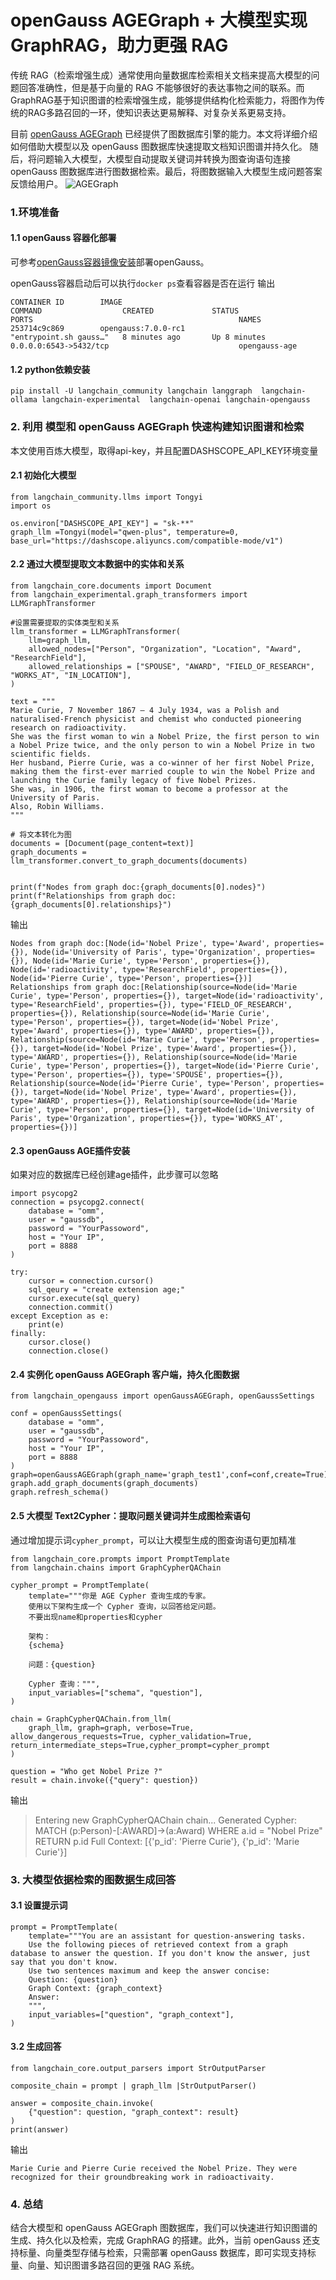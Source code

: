 # openGauss AGEGraph + 大模型实现 GraphRAG，助力更强 RAG

传统 RAG（检索增强生成）通常使用向量数据库检索相关文档来提高大模型的问题回答准确性，但是基于向量的 RAG 不能够很好的表达事物之间的联系。而GraphRAG基于知识图谱的检索增强生成，能够提供结构化检索能力，将图作为传统的RAG多路召回的一环，使知识表达更易解释、对复杂关系更易支持。

目前 [openGauss AGEGraph](https://docs.opengauss.org/zh/docs/latest/docs/DataVec/Gallery-Engine-AGE.html) 已经提供了图数据库引擎的能力。本文将详细介绍如何借助大模型以及 openGauss 图数据库快速提取文档知识图谱并持久化。 随后，将问题输入大模型，大模型自动提取关键词并转换为图查询语句连接 openGauss 图数据库进行图数据检索。最后，将图数据输入大模型生成问题答案反馈给用户。
![AGEGraph](./figures/openGauss-AGEGraph.png)

### 1.环境准备

#### 1.1 openGauss 容器化部署
可参考[openGauss容器镜像安装](https://docs.opengauss.org/zh/docs/7.0.0-RC1/docs/InstallationGuide/%E5%AE%B9%E5%99%A8%E9%95%9C%E5%83%8F%E5%AE%89%E8%A3%85.html)部署openGauss。

openGauss容器启动后可以执行`docker ps`查看容器是否在运行
输出

```
CONTAINER ID        IMAGE                                                  COMMAND                  CREATED             STATUS                          PORTS                                              NAMES
253714c9c869        opengauss:7.0.0-rc1                                    "entrypoint.sh gauss…"   8 minutes ago       Up 8 minutes                    0.0.0.0:6543->5432/tcp                             opengauss-age

```
#### 1.2 python依赖安装

```
pip install -U langchain_community langchain langgraph  langchain-ollama langchain-experimental  langchain-openai langchain-opengauss
```

### 2. 利用 模型和 openGauss AGEGraph 快速构建知识图谱和检索
本文使用百炼大模型，取得api-key，并且配置DASHSCOPE_API_KEY环境变量
#### 2.1 初始化大模型

```
from langchain_community.llms import Tongyi
import os

os.environ["DASHSCOPE_API_KEY"] = "sk-**"
graph_llm =Tongyi(model="qwen-plus", temperature=0, base_url="https://dashscope.aliyuncs.com/compatible-mode/v1")

```
#### 2.2 通过大模型提取文本数据中的实体和关系


```
from langchain_core.documents import Document
from langchain_experimental.graph_transformers import LLMGraphTransformer

#设置需要提取的实体类型和关系
llm_transformer = LLMGraphTransformer(
    llm=graph_llm,
    allowed_nodes=["Person", "Organization", "Location", "Award", "ResearchField"],
    allowed_relationships = ["SPOUSE", "AWARD", "FIELD_OF_RESEARCH", "WORKS_AT", "IN_LOCATION"],
)

text = """
Marie Curie, 7 November 1867 – 4 July 1934, was a Polish and naturalised-French physicist and chemist who conducted pioneering research on radioactivity.
She was the first woman to win a Nobel Prize, the first person to win a Nobel Prize twice, and the only person to win a Nobel Prize in two scientific fields.
Her husband, Pierre Curie, was a co-winner of her first Nobel Prize, making them the first-ever married couple to win the Nobel Prize and launching the Curie family legacy of five Nobel Prizes.
She was, in 1906, the first woman to become a professor at the University of Paris.
Also, Robin Williams.
"""

# 将文本转化为图
documents = [Document(page_content=text)]
graph_documents = llm_transformer.convert_to_graph_documents(documents)


print(f"Nodes from graph doc:{graph_documents[0].nodes}")
print(f"Relationships from graph doc:{graph_documents[0].relationships}")
```
输出

```
Nodes from graph doc:[Node(id='Nobel Prize', type='Award', properties={}), Node(id='University of Paris', type='Organization', properties={}), Node(id='Marie Curie', type='Person', properties={}), Node(id='radioactivity', type='ResearchField', properties={}), Node(id='Pierre Curie', type='Person', properties={})]
Relationships from graph doc:[Relationship(source=Node(id='Marie Curie', type='Person', properties={}), target=Node(id='radioactivity', type='ResearchField', properties={}), type='FIELD_OF_RESEARCH', properties={}), Relationship(source=Node(id='Marie Curie', type='Person', properties={}), target=Node(id='Nobel Prize', type='Award', properties={}), type='AWARD', properties={}), Relationship(source=Node(id='Marie Curie', type='Person', properties={}), target=Node(id='Nobel Prize', type='Award', properties={}), type='AWARD', properties={}), Relationship(source=Node(id='Marie Curie', type='Person', properties={}), target=Node(id='Pierre Curie', type='Person', properties={}), type='SPOUSE', properties={}), Relationship(source=Node(id='Pierre Curie', type='Person', properties={}), target=Node(id='Nobel Prize', type='Award', properties={}), type='AWARD', properties={}), Relationship(source=Node(id='Marie Curie', type='Person', properties={}), target=Node(id='University of Paris', type='Organization', properties={}), type='WORKS_AT', properties={})]
```
#### 2.3 openGauss AGE插件安装
如果对应的数据库已经创建age插件，此步骤可以忽略

```
import psycopg2
connection = psycopg2.connect(
    database = "omm",
    user = "gaussdb",
    password = "YourPassoword",
    host = "Your IP",
    port = 8888
)

try:
    cursor = connection.cursor()
    sql_qeury = "create extension age;"
    cursor.execute(sql_query)
    connection.commit()
except Exception as e:
    print(e)
finally:
    cursor.close()
    connection.close()
```
#### 2.4 实例化 openGauss AGEGraph 客户端，持久化图数据

```
from langchain_opengauss import openGaussAGEGraph, openGaussSettings

conf = openGaussSettings(
    database = "omm",
    user = "gaussdb",
    password = "YourPassoword",
    host = "Your IP",
    port = 8888
)
graph=openGaussAGEGraph(graph_name='graph_test1',conf=conf,create=True)
graph.add_graph_documents(graph_documents)
graph.refresh_schema()

```

#### 2.5 大模型 Text2Cypher：提取问题关键词并生成图检索语句

通过增加提示词`cypher_prompt`，可以让大模型生成的图查询语句更加精准
```
from langchain_core.prompts import PromptTemplate
from langchain.chains import GraphCypherQAChain

cypher_prompt = PromptTemplate(
    template="""你是 AGE Cypher 查询生成的专家。
    使用以下架构生成一个 Cypher 查询，以回答给定问题。
    不要出现name和properties和cypher

    架构：
    {schema}

    问题：{question}

    Cypher 查询：""",
    input_variables=["schema", "question"],
)

chain = GraphCypherQAChain.from_llm(
    graph_llm, graph=graph, verbose=True, allow_dangerous_requests=True, cypher_validation=True, return_intermediate_steps=True,cypher_prompt=cypher_prompt
)

question = "Who get Nobel Prize ?"
result = chain.invoke({"query": question})
```
输出

> Entering new GraphCypherQAChain chain...
Generated Cypher:
MATCH (p:Person)-[:AWARD]->(a:Award)
WHERE a.id = "Nobel Prize"
RETURN p.id
Full Context:
[{'p_id': 'Pierre Curie'}, {'p_id': 'Marie Curie'}]

### 3. 大模型依据检索的图数据生成回答

#### 3.1 设置提示词
```
prompt = PromptTemplate(
    template="""You are an assistant for question-answering tasks. 
    Use the following pieces of retrieved context from a graph database to answer the question. If you don't know the answer, just say that you don't know. 
    Use two sentences maximum and keep the answer concise:
    Question: {question} 
    Graph Context: {graph_context}
    Answer: 
    """,
    input_variables=["question", "graph_context"],
)

```
#### 3.2 生成回答
```
from langchain_core.output_parsers import StrOutputParser

composite_chain = prompt | graph_llm |StrOutputParser()

answer = composite_chain.invoke(
    {"question": question, "graph_context": result}
)
print(answer)
```
输出

```
Marie Curie and Pierre Curie received the Nobel Prize. They were recognized for their groundbreaking work in radioactivaity.
```

### 4. 总结
结合大模型和 openGauss AGEGraph 图数据库，我们可以快速进行知识图谱的生成、持久化以及检索，完成 GraphRAG 的搭建。此外，当前 openGauss 还支持标量、向量类型存储与检索，只需部署 openGauss 数据库，即可实现支持标量、向量、知识图谱多路召回的更强 RAG 系统。
